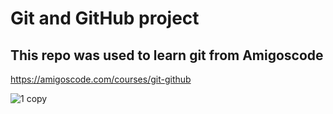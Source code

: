 # Git and GitHub project

## This repo was used to learn git from Amigoscode

https://amigoscode.com/courses/git-github

![1 copy](https://user-images.githubusercontent.com/40702606/109077075-81b22b80-76f3-11eb-803c-d7a364b55d84.png)
